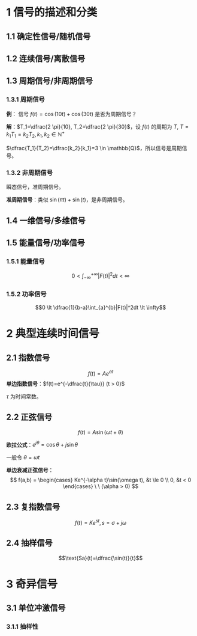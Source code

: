 # 1 信号的描述和分类

## 1.1 确定性信号/随机信号
## 1.2 连续信号/离散信号

## 1.3 周期信号/非周期信号

### 1.3.1 周期信号

**例**： 信号 $f(t)=\cos(10t)+\cos(30t)$ 是否为周期信号？

**解**：$T_1=\dfrac{2 \pi}{10}, T_2=\dfrac{2 \pi}{30}$，设 $f(t)$ 的周期为 $T$, $T=k_1T_1=k_2T_2, k_1, k_2 \in \mathbb{N^+}$

$\dfrac{T_1}{T_2}=\dfrac{k_2}{k_1}=3 \in \mathbb{Q}$，所以信号是周期信号。

### 1.3.2 非周期信号

瞬态信号，准周期信号。

**准周期信号**：类似 $\sin(\pi t)+\sin(t)$，是非周期信号。

## 1.4 一维信号/多维信号

## 1.5 能量信号/功率信号

### 1.5.1 能量信号

$$0 \lt \int_{-\infty}^{+\infty}|F(t)|^2dt \lt \infty$$

### 1.5.2 功率信号

$$0 \lt \dfrac{1}{b-a}\int_{a}^{b}|F(t)|^2dt \lt \infty$$

# 2 典型连续时间信号

## 2.1 指数信号

$$f(t)=Ae^{\alpha t}$$
**单边指数信号**：$f(t)=e^{-\dfrac{t}{\tau}} (t > 0)$ 

$\tau$ 为时间常数。

## 2.2 正弦信号

$$f(t)=A\sin(\omega t + \theta)$$

**欧拉公式**：$e^{j\theta}=\cos \theta + j \sin \theta$

一般令 $\theta=\omega t$

**单边衰减正弦信号**：$$
f(a,b) =  
\begin{cases}  
Ke^{-\alpha t}\sin(\omega t), &t \le 0 \\
0, &t < 0
\end{cases}
\ \ (\alpha > 0)
$$
## 2.3 复指数信号

$$f(t)=Ke^{st}, s = \sigma+j\omega$$

## 2.4 抽样信号

$$\text{Sa}(t)=\dfrac{\sin(t)}{t}$$

# 3 奇异信号

## 3.1 单位冲激信号

### 3.1.1 抽样性
